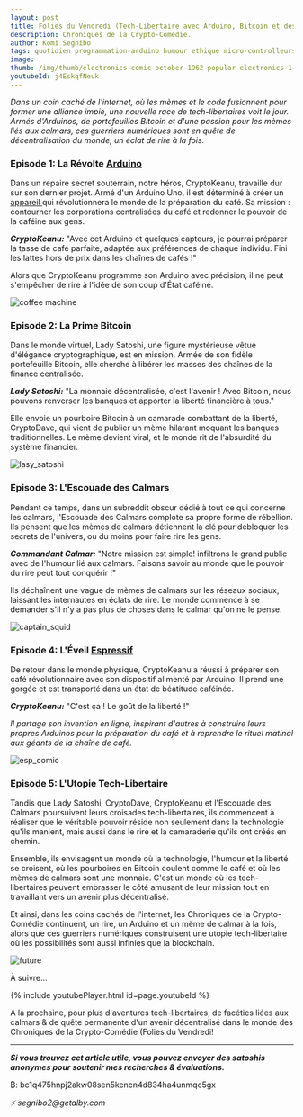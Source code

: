 ```yaml
---
layout: post
title: Folies du Vendredi (Tech-Libertaire avec Arduino, Bitcoin et des Calmars").
description: Chroniques de la Crypto-Comédie.
author: Komi Segnibo
tags: quotidien programmation-arduino humour ethique micro-controlleurs
image: 
thumb: /img/thumb/electronics-comic-october-1962-popular-electronics-1.jpeg
youtubeId: j4EskqfNeuk
---
```


_Dans un coin caché de l'internet, où les mèmes et le code fusionnent pour former une alliance impie, une nouvelle race de tech-libertaires voit le jour. Armés d'Arduinos, de portefeuilles Bitcoin et d'une passion pour les mèmes liés aux calmars, ces guerriers numériques sont en quête de décentralisation du monde, un éclat de rire à la fois._

<h3> Episode 1: La Révolte <a href="https://www.arduino.cc/en/Guide/Introduction" target="_blank" rel="noopener noreferrer"> Arduino </a> </h3>

Dans un repaire secret souterrain, notre héros, CryptoKeanu, travaille dur sur son dernier projet. Armé d'un Arduino Uno, il est déterminé à créer un <a href="https://blog.arduino.cc/2022/11/25/enjoy-the-ultimate-espresso-machine-on-a-budget-with-gaggiuino/" target="_blank" rel="noopener noreferrer"> appareil </a> qui révolutionnera le monde de la préparation du café. Sa mission : contourner les corporations centralisées du café et redonner le pouvoir de la caféine aux gens.

**_CryptoKeanu:_** "Avec cet Arduino et quelques capteurs, je pourrai préparer la tasse de café parfaite, adaptée aux préférences de chaque individu. Fini les lattes hors de prix dans les chaînes de cafés !"

Alors que CryptoKeanu programme son Arduino avec précision, il ne peut s'empêcher de rire à l'idée de son coup d'État caféiné.

![coffee machine](https://i.imgur.com/Vh3XFEkl.jpg) 

<h3> Episode 2: La Prime Bitcoin </h3>

Dans le monde virtuel, Lady Satoshi, une figure mystérieuse vêtue d'élégance cryptographique, est en mission. Armée de son fidèle portefeuille Bitcoin, elle cherche à libérer les masses des chaînes de la finance centralisée.

**_Lady Satoshi:_** "La monnaie décentralisée, c'est l'avenir ! Avec Bitcoin, nous pouvons renverser les banques et apporter la liberté financière à tous."

Elle envoie un pourboire Bitcoin à un camarade combattant de la liberté, CryptoDave, qui vient de publier un mème hilarant moquant les banques traditionnelles. Le mème devient viral, et le monde rit de l'absurdité du système financier.

![lasy_satoshi](https://i.imgur.com/5et4YAwl.jpg)

<h3> Episode 3: L'Escouade des Calmars </h3>

Pendant ce temps, dans un subreddit obscur dédié à tout ce qui concerne les calmars, l'Escouade des Calmars complote sa propre forme de rébellion. Ils pensent que les mèmes de calmars détiennent la clé pour débloquer les secrets de l'univers, ou du moins pour faire rire les gens.

_**Commandant Calmar:**_ "Notre mission est simple! infiltrons le grand public avec de l'humour lié aux calmars. Faisons savoir au monde que le pouvoir du rire peut tout conquérir !"

Ils déchaînent une vague de mèmes de calmars sur les réseaux sociaux, laissant les internautes en éclats de rire. Le monde commence à se demander s'il n'y a pas plus de choses dans le calmar qu'on ne le pense.

![captain_squid](https://i.imgur.com/EV41N7Nl.jpg)

<h3> Episode 4: L'Éveil <a href="https://en.wikipedia.org/wiki/List_of_common_microcontrollers#Espressif_Systems" target="_blank" rel="noopener noreferrer"> Espressif </a> </h3>

De retour dans le monde physique, CryptoKeanu a réussi à préparer son café révolutionnaire avec son dispositif alimenté par Arduino. Il prend une gorgée et est transporté dans un état de béatitude caféinée.

_**CryptoKeanu:**_ "C'est ça ! Le goût de la liberté !"

_Il partage son invention en ligne, inspirant d'autres à construire leurs propres Arduinos pour la préparation du café et à reprendre le rituel matinal aux géants de la chaîne de café._

![esp_comic](https://i.imgur.com/NY53MjBl.jpg)

<h3> Episode 5: L'Utopie Tech-Libertaire </h3>

Tandis que Lady Satoshi, CryptoDave, CryptoKeanu et l'Escouade des Calmars poursuivent leurs croisades tech-libertaires, ils commencent à réaliser que le véritable pouvoir réside non seulement dans la technologie qu'ils manient, mais aussi dans le rire et la camaraderie qu'ils ont créés en chemin.

Ensemble, ils envisagent un monde où la technologie, l'humour et la liberté se croisent, où les pourboires en Bitcoin coulent comme le café et où les mèmes de calmars sont une monnaie. C'est un monde où les tech-libertaires peuvent embrasser le côté amusant de leur mission tout en travaillant vers un avenir plus décentralisé.

Et ainsi, dans les coins cachés de l'internet, les Chroniques de la Crypto-Comédie continuent, un rire, un Arduino et un mème de calmar à la fois, alors que ces guerriers numériques construisent une utopie tech-libertaire où les possibilités sont aussi infinies que la blockchain.

![future](https://pbs.twimg.com/media/FboWAFjUYAAzQrP.jpg)

À suivre...

{% include youtubePlayer.html id=page.youtubeId %}

A la prochaine, pour plus d'aventures tech-libertaires, de facéties liées aux calmars & de quête permanente d'un avenir décentralisé dans le monde des Chroniques de la Crypto-Comédie (Folies du Vendredi!

--------------------------------------------------------------

_**Si vous trouvez cet article utile, vous pouvez envoyer des satoshis anonymes pour soutenir mes recherches & évaluations.**_

₿: bc1q475hnpj2akw08sen5kencn4d834ha4unmqc5gx

_⚡ segnibo2@getalby.com_

